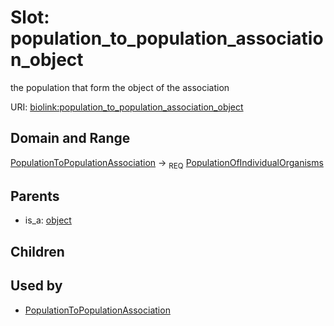 
# Slot: population_to_population_association_object


the population that form the object of the association

URI: [biolink:population_to_population_association_object](https://w3id.org/biolink/vocab/population_to_population_association_object)


## Domain and Range

[PopulationToPopulationAssociation](PopulationToPopulationAssociation.md) ->  <sub>REQ</sub>
 [PopulationOfIndividualOrganisms](PopulationOfIndividualOrganisms.md)

## Parents

 *  is_a: [object](object.md)

## Children


## Used by

 * [PopulationToPopulationAssociation](PopulationToPopulationAssociation.md)
